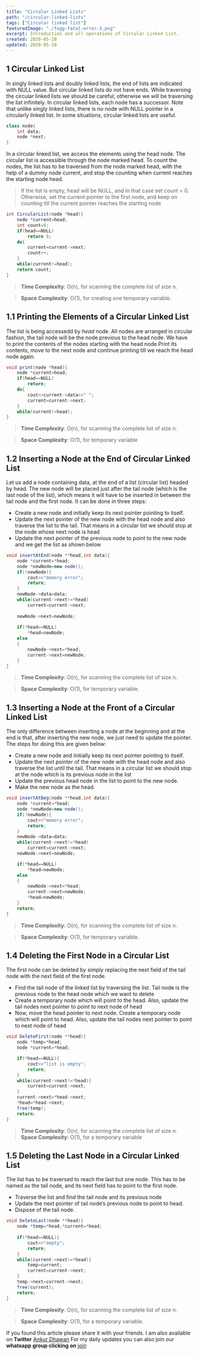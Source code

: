 ```yaml
---
title: "Circular Linked Lists"
path: "/circular-linked-lists"
tags: ["Circular linked list"]
featuredImage: "./fogg-fatal-error-3.png"
excerpt: Introduction and all operations of Circular Linked List.
created: 2020-05-28
updated: 2020-05-28
---
```


## 1 Circular Linked List
In	singly	linked	lists	and	doubly	linked	lists,	the	end	of	lists	are	indicated	with	NULL	value.	But circular	linked	lists	do	not	have	ends.	While	traversing	the	circular	linked	lists	we	should	be careful;	otherwise	we	will	be	traversing	the	list	infinitely.	In	circular	linked	lists,	each	node	has	a successor.	Note	that	unlike	singly	linked	lists,	there	is	no	node	with	NULL	pointer	in	a	circularly linked	list.	In	some	situations,	circular	linked	lists	are	useful.

```java
class node{
    int data;
    node *next;
}
```
In	a	circular	linked	list,	we	access	the	elements	using	the	head	node.
The	circular	list	is	accessible	through	the	node	marked	head.	To	count	the	nodes,	the	list	has	to	be traversed	from	the	node	marked	head,	with	the	help	of	a	dummy	node	current,	and	stop	the counting	when	current	reaches	the	starting	node	head.

>If	the	list	is	empty,	head	will	be	NULL,	and	in	that	case	set	count	=	0.	Otherwise,	set	the	current pointer	to	the	first	node,	and	keep	on	counting	till	the	current	pointer	reaches	the	starting	node

```java
int CircularList(node *head){
    node *current=head;
    int count=0;
    if(head==NULL)
        return 0;
    do{
        current=current->next;
        count++;
    }
    while(current!=head);
    return count;
}
```
>**Time	Complexity**:	O(n),	for	scanning	the	complete	list	of	size	n. 

>**Space	Complexity**:	O(1),	for	creating	one	temporary	variable.

## 1.1 Printing the Elements of a Circular Linked List
The list is being accessedd by *head* node. All nodes are arranged in circular fashion, the tail node will be the node previous to the head node.
We have to print the contents of the nodes starting with the head node.Print	its	contents, move	to	the	next	node	and	continue	printing	till	we	reach	the	head	node	again.

```java
void print(node *head){
    node *current=head;
    if(head==NULL)
        return;
    do{
        cout<<current->data<<" ";
        current=current->next;
    }
    while(current!=head);
}
```

>**Time	Complexity**:	O(n),	for	scanning	the	complete	list	of	size	n. 

>**Space	Complexity**:	O(1),	for	temporary	variable

## 1.2 Inserting a Node at the End of Circular Linked List

Let	us	add	a	node	containing	data,	at	the	end	of	a	list	(circular	list)	headed	by	head.	The	new node	will	be	placed	just	after	the	tail	node	(which	is	the	last	node	of	the	list),	which	means	it	will have	to	be	inserted	in	between	the	tail	node	and	the	first	node.
It can be done in three steps:
* Create	a	new	node	and	initially	keep	its	next	pointer	pointing	to	itself.
* Update	the	next	pointer	of	the	new	node	with	the	head	node	and	also	traverse	the	list to	the	tail.	That	means	in	a	circular	list	we	should	stop	at	the	node	whose	next	node is	head
* Update	the	next	pointer	of	the	previous	node	to	point	to	the	new	node	and	we	get	the list	as	shown	below

```java
void insertAtEnd(node **head,int data){
    node *current=*head;
    node *newNode=new node();
    if(!newNode){
        cout<<"memory error";
        return;
    }
    newNode->data=data;
    while(current->next!=*head)
        current=current->next;
    
    newNode->next=newNode;
    
    if(*head==NULL)
        *head=newNode;
    else
    {
        newNode->next=*head;
        current->next=newNode;
    }
}
```

>**Time	Complexity**:	O(n),	for	scanning	the	complete	list	of	size	n. 

>**Space	Complexity**:	O(1),	for	temporary	variable.

## 1.3 Inserting	a	Node	at	the	Front	of	a	Circular	Linked	List

The	only	difference	between	inserting	a	node	at	the	beginning	and	at	the	end	is	that,	after	inserting the	new	node,	we	just	need	to	update	the	pointer.	The	steps	for	doing	this	are	given	below: 
*  Create	a	new	node	and	initially	keep	its	next	pointer	pointing	to	itself.
* Update	the	next	pointer	of	the	new	node	with	the	head	node	and	also	traverse	the	list until	the	tail.	That	means	in	a	circular	list	we	should	stop	at	the	node	which	is	its previous	node	in	the	list
* Update	the	previous	head	node	in	the	list	to	point	to	the	new	node.
* Make	the	new	node	as	the	head.
```java
void insertAtBeg(node **head,int data){
    node *current=*head;
    node *newNode=new node();
    if(!newNode){
        cout<<"memory error";
        return;
    }
    newNode->data=data;
    while(current->next!=*head)
        current=current->next;
    newNode->next=newNode;

    if(*head==NULL)
        *head=newNode;
    else
    {
        newNode->next=*head;
        current->next=newNode;
        *head=newNode;
    }
    return;
}
```
>**Time	Complexity**:	O(n),	for	scanning	the	complete	list	of	size	n. 

  >**Space	Complexity**:	O(1),	for	temporary	variable.

  ## 1.4 Deleting	the	First	Node	in	a	Circular	List
  The	first	node	can	be	deleted	by	simply	replacing	the	next	field	of	the	tail	node	with	the	next	field of	the	first	node. 
* Find	the	tail	node	of	the	linked	list	by	traversing	the	list.	Tail	node	is	the	previous node	to	the	head	node	which	we	want	to	delete
* Create	a	temporary	node	which	will	point	to	the	head.	Also,	update	the	tail	nodes next	pointer	to	point	to	next	node	of	head
*  Now,	move	the	head	pointer	to	next	node.	Create	a	temporary	node	which	will	point to	head.	Also,	update	the	tail	nodes	next	pointer	to	point	to	next	node	of	head
```java
void DeleteFirst(node **head){
    node *temp=*head;
    node *current=*head;

    if(*head==NULL){
        cout<<"list is empty";
        return;
    }
    while(current->next!=*head){
        current=current->next;
    }
    current->next=*head->next;
    *head=*head->next;
    free(temp);
    return;
}
```
>**Time	Complexity**:	O(n),	for	scanning	the	complete	list	of	size	n. 
>**Space Complexity**:	O(1),	for	a	temporary	variable

## 1.5 Deleting	the	Last	Node	in	a	Circular	Linked	List
The	list	has	to	be	traversed	to	reach	the	last	but	one	node.	This	has	to	be	named	as	the	tail	node, and	its	next	field	has	to	point	to	the	first	node.

* Traverse	the	list	and	find	the	tail	node	and	its	previous	node
* Update	the	next	pointer	of	tail	node’s	previous	node	to	point	to	head.
* Dispose	of	the	tail	node.

```java
void DeleteLast(node **head){
    node *temp=*head,*current=*head;
    
    if(*head==NULL){
        cout<<"empty";
        return;
    }
    while(current->next!=*head){
        temp=current;
        current=current->next;
    }
    temp->next=current->next;
    free(current);
    return;
}
```
>**Time	Complexity**:	O(n),	for	scanning	the	complete	list	of	size	n.	

>**Space	Complexity**:	O(1),	for	a temporary	variable.

If you found this article please share it with your friends. I am also available on **Twitter** [Ankur Dhawan](https://twitter.com/AnkurDh86416728) 
For my daily updates you can also join our **whatsapp group clicking on** [join](https://chat.whatsapp.com/KTmCktGLllxDU7DgtLVcu7)